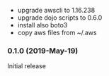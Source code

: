 * upgrade awscli to 1.16.238
* upgrade dojo scripts to 0.6.0
* install also boto3
* copy aws files from ~/.aws

### 0.1.0 (2019-May-19)

Initial release
